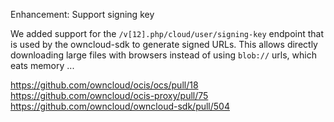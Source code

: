 Enhancement: Support signing key

We added support for the `/v[12].php/cloud/user/signing-key` endpoint that is used by the owncloud-sdk to generate signed URLs. This allows directly downloading large files with browsers instead of using `blob://` urls, which eats memory ...

https://github.com/owncloud/ocis/ocs/pull/18
https://github.com/owncloud/ocis-proxy/pull/75
https://github.com/owncloud/owncloud-sdk/pull/504
